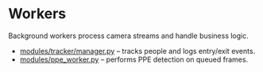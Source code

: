# Workers

Background workers process camera streams and handle business logic.

* [modules/tracker/manager.py](../modules/tracker/manager.py) – tracks people and logs entry/exit events.
* [modules/ppe_worker.py](../modules/ppe_worker.py) – performs PPE detection on queued frames.
